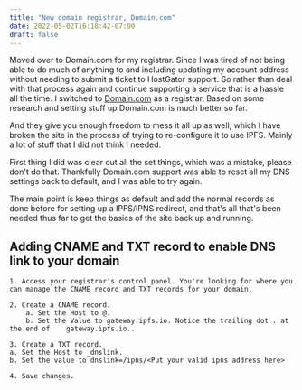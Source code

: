 ```yaml
---
title: "New domain registrar, Domain.com"
date: 2022-05-02T16:18:42-07:00
draft: false
---
```

Moved over to Domain.com for my registrar. Since I was tired of not being able to do much of anything to and including updating my account address without needing to submit a ticket to HostGator support. So rather than deal with that process again and continue supporting a service that is a hassle all the time. I switched to [Domain.com](https://www.domain.com/) as a registrar. Based on some research and setting stuff up Domain.com is much better so far. 

And they give you enough freedom to mess it all up as well, which I have broken the site in the process of trying to re-configure it to use IPFS. Mainly a lot of stuff that I did not think I needed.

First thing I did was clear out  all the set things, which was a mistake, please don't do that. Thankfully Domain.com support was able to reset all my DNS settings back to default, and I was able to try again.

The main point is keep things as default and add the normal records as done before for setting up a IPFS/IPNS redirect, and that's all that's been needed thus far to get the basics of the site back up and running.

## Adding CNAME and TXT record to enable DNS link to your domain

    1. Access your registrar's control panel. You're looking for where you can manage the CNAME record and TXT records for your domain.

    2. Create a CNAME record.
        a. Set the Host to @.
        b. Set the Value to gateway.ipfs.io. Notice the trailing dot . at the end of 	gateway.ipfs.io..

    3. Create a TXT record.
    a. Set the Host to _dnslink.
    b. Set the value to dnslink=/ipns/<Put your valid ipns address here>

    4. Save changes.
